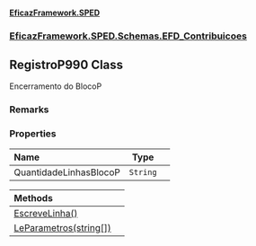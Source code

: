 #### [EficazFramework.SPED](EficazFrameworkSPED.md 'EficazFramework SPED')
### [EficazFramework.SPED.Schemas.EFD_Contribuicoes](EficazFramework.SPED.Schemas.EFD_Contribuicoes.md 'EficazFramework.SPED.Schemas.EFD_Contribuicoes')

## RegistroP990 Class

Encerramento do BlocoP

### Remarks
### Properties

| Name | Type | |
| :--- | :---: | :--- |
| QuantidadeLinhasBlocoP | `String` |  |

| Methods | |
| :--- | :--- |
| [EscreveLinha()](EficazFramework.SPED.Schemas.EFD_Contribuicoes/RegistroP990/EscreveLinha().md 'EficazFramework.SPED.Schemas.EFD_Contribuicoes.RegistroP990.EscreveLinha()') | |
| [LeParametros(string[])](EficazFramework.SPED.Schemas.EFD_Contribuicoes/RegistroP990/LeParametros(string[]).md 'EficazFramework.SPED.Schemas.EFD_Contribuicoes.RegistroP990.LeParametros(string[])') | |
